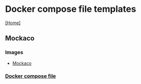 # Docker compose file templates
[[Home]](/README.md)


## Mockaco

### Images
- [Mockaco](https://hub.docker.com/r/natenho/mockaco)

### [Docker compose file](/Mockaco/docker-compose.yml)
